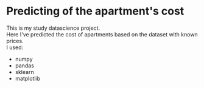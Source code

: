 <h1>Predicting of the apartment's cost</h1>

This is my study datascience project.<br>
Here I've predicted the cost of apartments based on the dataset with known prices.<br>
I used:
- numpy
- pandas
- sklearn
- matplotlib
